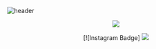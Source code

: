 ![header](https://capsule-render.vercel.app/api?type=transparent&color=auto&height=200&section=header&text=Welcome%20Here&fontSize=90&fontColor=8fbea5)
<p align="center">
  <a href="https://hits.seeyoufarm.com"><img src="https://hits.seeyoufarm.com/api/count/incr/badge.svg?url=https%3A%2F%2Fgithub.com%2Fhyeinisfree&count_bg=%2341B883&title_bg=%23CDC2C2&icon=github.svg&icon_color=%23E7E7E7&title=hits&edge_flat=false"/></a>
</p>

<p align="center">
  [![Instagram Badge]
<a href="https://www.instagram.com/in_ung92/">
<img src="https://img.shields.io/badge/-instagram-blueviolet">
</p>
